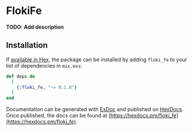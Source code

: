 # FlokiFe

**TODO: Add description**

## Installation

If [available in Hex](https://hex.pm/docs/publish), the package can be installed
by adding `floki_fe` to your list of dependencies in `mix.exs`:

```elixir
def deps do
  [
    {:floki_fe, "~> 0.1.0"}
  ]
end
```

Documentation can be generated with [ExDoc](https://github.com/elixir-lang/ex_doc)
and published on [HexDocs](https://hexdocs.pm). Once published, the docs can
be found at [https://hexdocs.pm/floki_fe](https://hexdocs.pm/floki_fe).

